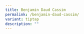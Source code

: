 ```yaml
---
title: Benjamin Daud Cassim
permalink: /benjamin-daud-cassim/
variant: tiptap
description: ""
---
```

